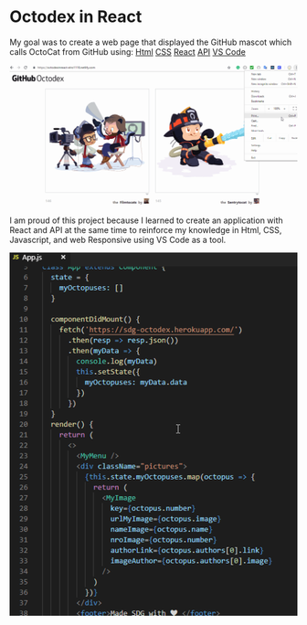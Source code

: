 # Octodex in React

My goal was to create a web page that displayed the GitHub mascot which calls OctoCat from GitHub using:
<a href="https://developer.mozilla.org/en-US/docs/Web/Guide/HTML/HTML5">Html</a>
<a href="https://developer.mozilla.org/en-US/docs/Web/CSS">CSS</a>
<a href="https://reactjs.org/">React</a>
<a href="https://en.wikipedia.org/wiki/Application_programming_interface">API</a>
<a href="https://code.visualstudio.com/">VS Code</a>

<img src="./src/components/images/OctoDexInReact.gif"></img>

I am proud of this project because I learned to create an application with React and API at the same time to reinforce my knowledge in Html, CSS, Javascript, and web Responsive  using VS Code as a tool.

<img src="./src/components/images/CodeOctoDexInReact.gif"></img>
